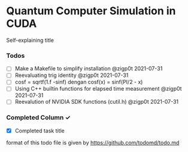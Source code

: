 # Quantum Computer Simulation in CUDA
Self-explaining title

### Todos
- [ ] Make a Makefile to simplify installation @zigp0t 2021-07-31
- [ ] Reevaluating trig identity @zigp0t 2021-07-31
- [ ] cosf = sqrtf(1.f -sinf) dengan cosf(x) = sinf(PI/2 - x)    
- [ ] Using C++ builtin functions for elapsed time measurement @zigp0t 2021-07-31
- [ ] Reevalution of NVIDIA SDK functions (cutil.h) @zigp0t 2021-07-31

### Completed Column ✓
- [x] Completed task title  

format of this todo file is given by https://github.com/todomd/todo.md
